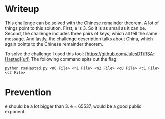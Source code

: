 # Writeup
This challenge can be solved with the Chinese remainder theorem. A lot of things point to this solution. First, e is 3. So it is as small as it can be. Second, the challenge includes three pairs of keys, which all tell the same message. And lastly, the challenge description talks about China, which again points to the Chinese remainder theorem. 

To solve the challenge I used this tool: [https://github.com/JulesDT/RSA-Hastad](url)
The following command spits out the flag:
```
python rsaHastad.py <n0 File> <n1 File> <n2 File> <c0 File> <c1 File> <c2 File>
```
# Prevention
e should be a lot bigger than 3. e = 65537, would be a good public exponent.
